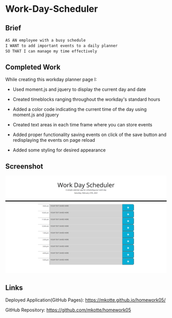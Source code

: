 # Work-Day-Scheduler

## Brief

```md
AS AN employee with a busy schedule
I WANT to add important events to a daily planner
SO THAT I can manage my time effectively
```


## Completed Work

While creating this workday planner page I:

* Used moment.js and jquery to display the current day and date

* Created timeblocks ranging throughout the workday's standard hours

* Added a color code indicating the current time of the day using moment.js and jquery

* Created text areas in each time frame where you can store events

* Added proper functionality saving events on click of the save button and redisplaying the events on page reload

* Added some styling for desired appearance

## Screenshot

![screenshot of the homework assignment's, finished website](./assets/images/homework05-screenshot.png)

## Links 

Deployed Application(GitHub Pages): https://mkotte.github.io/homework05/

GitHub Repository: https://github.com/mkotte/homework05
